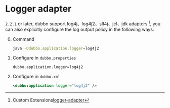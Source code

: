 # Logger adapter

`2.2.1` or later, dubbo support log4j、log4j2、slf4j、jcl、jdk adapters [^1], you can also explicitly configure the log output policy in the following ways:

0. Command

    ```sh
    java -Ddubbo.application.logger=log4j2
    ```

0. Configure in `dubbo.properties`

    ```properties
    dubbo.application.logger=log4j2
    ```

0. Configure in `dubbo.xml`

    ```xml
    <dubbo:application logger="log4j2" />
    ```

[^1]: Custom Extensions[logger-adapter](http://dubbo.apache.org/books/dubbo-dev-book-en/impls/logger-adapter.html)
